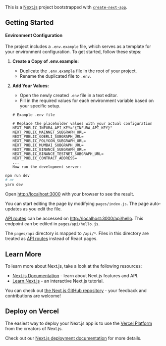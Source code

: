 This is a [Next.js](https://nextjs.org/) project bootstrapped with [`create-next-app`](https://github.com/vercel/next.js/tree/canary/packages/create-next-app).

## Getting Started

#### Environment Configuration

The project includes a `.env.example` file, which serves as a template for your environment configuration. To get started, follow these steps:

1. **Create a Copy of .env.example:**

   - Duplicate the `.env.example` file in the root of your project.
   - Rename the duplicated file to `.env`.

2. **Add Your Values:**

   - Open the newly created `.env` file in a text editor.
   - Fill in the required values for each environment variable based on your specific setup.

   ```dotenv
   # Example .env file

   # Replace the placeholder values with your actual configuration
   NEXT_PUBLIC_INFURA_API_KEY="{INFURA_API_KEY}"
   NEXT_PUBLIC_MAINNET_SUBGRAPH_URL=
   NEXT_PUBLIC_GOERLI_SUBGRAPH_URL=
   NEXT_PUBLIC_POLYGON_SUBGRAPH_URL=
   NEXT_PUBLIC_MUMBAI_SUBGRAPH_URL=
   NEXT_PUBLIC_BINANCE_SUBGRAPH_URL=
   NEXT_PUBLIC_BINANCE_TESTNET_SUBGRAPH_URL=
   NEXT_PUBLIC_CONTRACT_ADDRESS=
   ...
   Now run the development server:
   ```

```bash
npm run dev
# or
yarn dev
```

Open [http://localhost:3000](http://localhost:3000) with your browser to see the result.

You can start editing the page by modifying `pages/index.js`. The page auto-updates as you edit the file.

[API routes](https://nextjs.org/docs/api-routes/introduction) can be accessed on [http://localhost:3000/api/hello](http://localhost:3000/api/hello). This endpoint can be edited in `pages/api/hello.js`.

The `pages/api` directory is mapped to `/api/*`. Files in this directory are treated as [API routes](https://nextjs.org/docs/api-routes/introduction) instead of React pages.

## Learn More

To learn more about Next.js, take a look at the following resources:

- [Next.js Documentation](https://nextjs.org/docs) - learn about Next.js features and API.
- [Learn Next.js](https://nextjs.org/learn) - an interactive Next.js tutorial.

You can check out [the Next.js GitHub repository](https://github.com/vercel/next.js/) - your feedback and contributions are welcome!

## Deploy on Vercel

The easiest way to deploy your Next.js app is to use the [Vercel Platform](https://vercel.com/new?utm_medium=default-template&filter=next.js&utm_source=create-next-app&utm_campaign=create-next-app-readme) from the creators of Next.js.

Check out our [Next.js deployment documentation](https://nextjs.org/docs/deployment) for more details.
